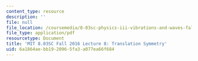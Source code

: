 ```yaml
---
content_type: resource
description: ''
file: null
file_location: /coursemedia/8-03sc-physics-iii-vibrations-and-waves-fall-2016/6a1864aebb1920965fa3a077ea66f684_MIT8_03SCF16_Lec8.pdf
file_type: application/pdf
resourcetype: Document
title: 'MIT 8.03SC Fall 2016 Lecture 8: Translation Symmetry'
uid: 6a1864ae-bb19-2096-5fa3-a077ea66f684
---
```

